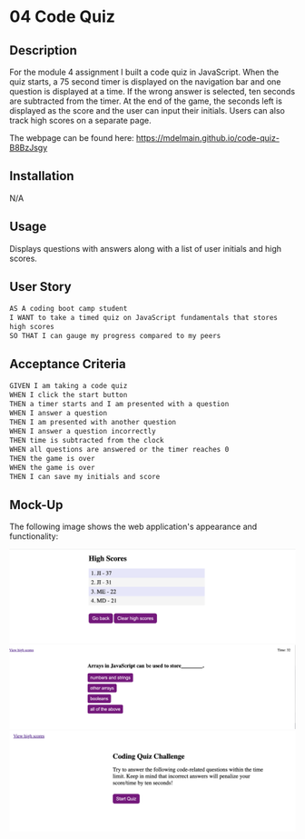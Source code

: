 # 04 Code Quiz

## Description 
For the module 4 assignment I built a code quiz in JavaScript. When the quiz starts, a 75 second timer is displayed on the navigation bar and one question is displayed at a time. If the wrong answer is selected, ten seconds are subtracted from the timer. At the end of the game, the seconds left is displayed as the score and the user can input their initials. Users can also track high scores on a separate page.

The webpage can be found here: https://mdelmain.github.io/code-quiz-B8BzJsgy

## Installation
N/A

## Usage
Displays questions with answers along with a list of user initials and high scores.

## User Story

```
AS A coding boot camp student
I WANT to take a timed quiz on JavaScript fundamentals that stores high scores
SO THAT I can gauge my progress compared to my peers
```

## Acceptance Criteria 

```
GIVEN I am taking a code quiz
WHEN I click the start button
THEN a timer starts and I am presented with a question
WHEN I answer a question
THEN I am presented with another question
WHEN I answer a question incorrectly
THEN time is subtracted from the clock
WHEN all questions are answered or the timer reaches 0
THEN the game is over
WHEN the game is over
THEN I can save my initials and score
```

## Mock-Up

The following image shows the web application's appearance and functionality:

![code quiz](/assets/images/Screenshot-code-quiz-1.png)
![code quiz](/assets/images/Screenshot-code-quiz-2.png)
![code quiz](/assets/images/Screenshot-code-quiz-3.png)